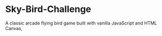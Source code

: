 # Sky-Bird-Challenge
A classic arcade flying bird game built with vanilla JavaScript and HTML Canvas,

